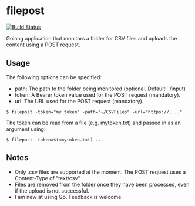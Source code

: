 # filepost

[![Build Status](https://travis-ci.org/coffeesmurf/filepost.png?branch=master)](https://travis-ci.org/coffeesmurf/filepost)

Golang application that monitors a folder for CSV files and uploads the content using a POST request.

## Usage

The following options can be specified: 

- path: The path to the folder being monitored (optional. Default: ./input)
- token: A Bearer token value used for the POST request (mandatory).
- url: The URL used for the POST request (mandatory).

`$ filepost -token="my token" -path="~/CSVFiles" -url="https://...."`

The token can be read from a file (e.g. mytoken.txt) and passed in as an argument using: 

`$ filepost -token=$(<mytoken.txt) ...`

## Notes 

- Only .csv files are supported at the moment. The POST request uses a Content-Type of "text/csv"
- Files are removed from the folder once they have been processed, even if the upload is not successful.
- I am new at using Go. Feedback is welcome.
